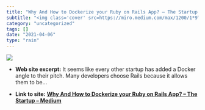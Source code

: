```yaml
---
title: "Why And How to Dockerize your Ruby on Rails App? – The Startup – Medium"
subtitle: "<img class='cover' src=https://miro.medium.com/max/1200/1*9TP-qhuPyHcOpC4r8kRRjg.jpeg>"
category: "uncategorized"
tags: []
date: "2021-04-06"
type: "rain"
---
```

<img class="cover" src=https://miro.medium.com/max/1200/1*9TP-qhuPyHcOpC4r8kRRjg.jpeg>



* **Web site excerpt:** It seems like every other startup has added a Docker angle to their pitch. Many developers choose Rails because it allows them to be…

* **Link to site:** **[Why And How to Dockerize your Ruby on Rails App? – The Startup – Medium](https://medium.com/swlh/why-and-how-to-dockerize-your-ruby-on-rails-app-91c1270591d9)**